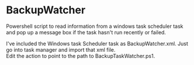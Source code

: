 # BackupWatcher
Powershell script to read information from a windows task scheduler task and pop up a message box if the task hasn't run recently or failed.

I've included the Windows task Scheduler task as BackupWatcher.xml.  Just go into task manager and import that xml file.  
Edit the action to point to the path to BackupTaskWatcher.ps1.
